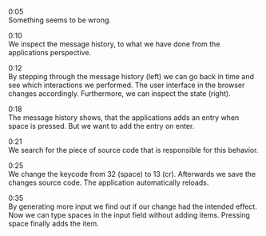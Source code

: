 0:05  
Something seems to be wrong.

0:10  
We inspect the message history, to what we have done from the applications perspective.

0:12  
By stepping through the message history (left) we can go back in time and see which interactions we performed.
The user interface in the browser changes accordingly.
Furthermore, we can inspect the state (right).

0:18  
The message history shows, that the applications adds an entry when space is pressed.
But we want to add the entry on enter.

0:21  
We search for the piece of source code that is responsible for this behavior.

0:25  
We change the keycode from 32 (space) to 13 (cr).
Afterwards we save the changes source code.
The application automatically reloads.

0:35  
By generating more input we find out if our change had the intended effect.
Now we can type spaces in the input field without adding items.
Pressing space finally adds the item.
